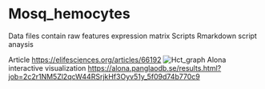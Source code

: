 # Mosq_hemocytes
Data files contain raw features expression matrix
Scripts Rmarkdown script anaysis

Article https://elifesciences.org/articles/66192
![Hct_graph](https://user-images.githubusercontent.com/50444056/114858937-60fc7d00-9dea-11eb-82a2-ee2fc8bb8bdd.png)
Alona interactive visualization  https://alona.panglaodb.se/results.html?job=2c2r1NM5Zl2qcW44RSrjkHf3Oyv51y_5f09d74b770c9

